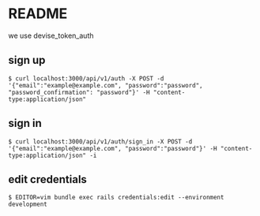 # README

we use devise_token_auth

## sign up

```
$ curl localhost:3000/api/v1/auth -X POST -d '{"email":"example@example.com", "password":"password", "password_confirmation": "password"}' -H "content-type:application/json"
```

## sign in

```
$ curl localhost:3000/api/v1/auth/sign_in -X POST -d '{"email":"example@example.com", "password":"password"}' -H "content-type:application/json" -i
```

## edit credentials

```
$ EDITOR=vim bundle exec rails credentials:edit --environment development
```

